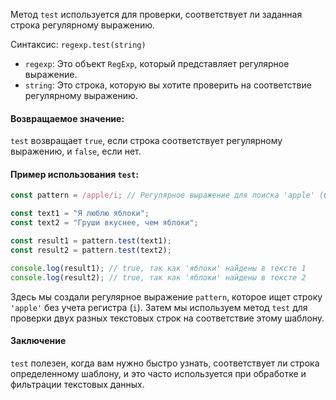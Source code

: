 Метод `test` используется для проверки, соответствует ли заданная строка регулярному выражению.

Синтаксис: `regexp.test(string)`

- `regexp`: Это объект `RegExp`, который представляет регулярное выражение.
- `string`: Это строка, которую вы хотите проверить на соответствие регулярному выражению.

#### Возвращаемое значение:

`test` возвращает `true`, если строка соответствует регулярному выражению, и `false`, если нет.

#### Пример использования `test`:

```js
const pattern = /apple/i; // Регулярное выражение для поиска 'apple' (без учета регистра)

const text1 = "Я люблю яблоки";
const text2 = "Груши вкуснее, чем яблоки";

const result1 = pattern.test(text1);
const result2 = pattern.test(text2);

console.log(result1); // true, так как 'яблоки' найдены в тексте 1
console.log(result2); // true, так как 'яблоки' найдены в тексте 2
```

Здесь мы создали регулярное выражение `pattern`, которое ищет строку `'apple'` без учета регистра (`i`). Затем мы используем метод `test` для проверки двух разных текстовых строк на соответствие этому шаблону.

#### Заключение

`test` полезен, когда вам нужно быстро узнать, соответствует ли строка определенному шаблону, и это часто используется при обработке и фильтрации текстовых данных.
